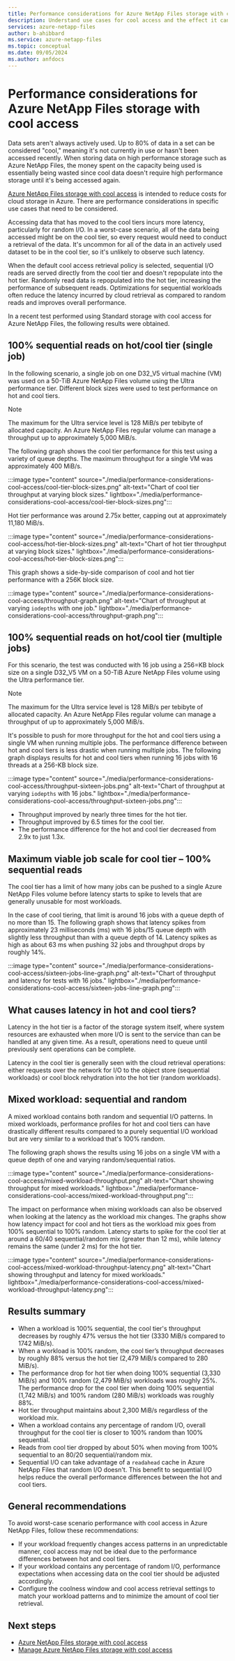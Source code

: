 ```yaml
---
title: Performance considerations for Azure NetApp Files storage with cool access
description: Understand use cases for cool access and the effect it can have on performance. 
services: azure-netapp-files
author: b-ahibbard
ms.service: azure-netapp-files
ms.topic: conceptual
ms.date: 09/05/2024
ms.author: anfdocs
---
```

# Performance considerations for Azure NetApp Files storage with cool access

Data sets aren't always actively used. Up to 80% of data in a set can be considered "cool," meaning it's not currently in use or hasn't been accessed recently. When storing data on high performance storage such as Azure NetApp Files, the money spent on the capacity being used is essentially being wasted since cool data doesn't require high performance storage until it's being accessed again. 

[Azure NetApp Files storage with cool access](cool-access-introduction.md) is intended to reduce costs for cloud storage in Azure. There are performance considerations in specific use cases that need to be considered.

Accessing data that has moved to the cool tiers incurs more latency, particularly for random I/O. In a worst-case scenario, all of the data being accessed might be on the cool tier, so every request would need to conduct a retrieval of the data. It's uncommon for all of the data in an actively used dataset to be in the cool tier, so it's unlikely to observe such latency. 

When the default cool access retrieval policy is selected, sequential I/O reads are served directly from the cool tier and doesn't repopulate into the hot tier. Randomly read data is repopulated into the hot tier, increasing the performance of subsequent reads. Optimizations for sequential workloads often reduce the latency incurred by cloud retrieval as compared to random reads and improves overall performance.  

In a recent test performed using Standard storage with cool access for Azure NetApp Files, the following results were obtained.

## 100% sequential reads on hot/cool tier (single job)

In the following scenario, a single job on one D32_V5 virtual machine (VM) was used on a 50-TiB Azure NetApp Files volume using the Ultra performance tier. Different block sizes were used to test performance on hot and cool tiers.

>[!NOTE]
>The maximum for the Ultra service level is 128 MiB/s per tebibyte of allocated capacity. An Azure NetApp Files regular volume can manage a throughput up to approximately 5,000 MiB/s.

The following graph shows the cool tier performance for this test using a variety of queue depths. The maximum throughput for a single VM was approximately 400 MiB/s.

:::image type="content" source="./media/performance-considerations-cool-access/cool-tier-block-sizes.png" alt-text="Chart of cool tier throughput at varying block sizes." lightbox="./media/performance-considerations-cool-access/cool-tier-block-sizes.png":::

Hot tier performance was around 2.75x better, capping out at approximately 11,180 MiB/s.

:::image type="content" source="./media/performance-considerations-cool-access/hot-tier-block-sizes.png" alt-text="Chart of hot tier throughput at varying block sizes." lightbox="./media/performance-considerations-cool-access/hot-tier-block-sizes.png":::

This graph shows a side-by-side comparison of cool and hot tier performance with a 256K block size.

:::image type="content" source="./media/performance-considerations-cool-access/throughput-graph.png" alt-text="Chart of throughput at varying `iodepths` with one job." lightbox="./media/performance-considerations-cool-access/throughput-graph.png":::

## 100% sequential reads on hot/cool tier (multiple jobs)

For this scenario, the test was conducted with 16 job using a 256=KB block size on a single D32_V5 VM on a 50-TiB Azure NetApp Files volume using the Ultra performance tier. 

>[!NOTE]
>The maximum for the Ultra service level is 128 MiB/s per tebibyte of allocated capacity. An Azure NetApp Files regular volume can manage a throughput of up to approximately 5,000 MiB/s.

It's possible to push for more throughput for the hot and cool tiers using a single VM when running multiple jobs. The performance difference between hot and cool tiers is less drastic when running multiple jobs. The following graph displays results for hot and cool tiers when running 16 jobs with 16 threads at a 256-KB block size. 

:::image type="content" source="./media/performance-considerations-cool-access/throughput-sixteen-jobs.png" alt-text="Chart of throughput at varying `iodepths` with 16 jobs." lightbox="./media/performance-considerations-cool-access/throughput-sixteen-jobs.png":::

- Throughput improved by nearly three times for the hot tier.
- Throughput improved by 6.5 times for the cool tier.
- The performance difference for the hot and cool tier decreased from 2.9x to just 1.3x.

## Maximum viable job scale for cool tier – 100% sequential reads

The cool tier has a limit of how many jobs can be pushed to a single Azure NetApp Files volume before latency starts to spike to levels that are generally unusable for most workloads.

In the case of cool tiering, that limit is around 16 jobs with a queue depth of no more than 15. The following graph shows that latency spikes from approximately 23 milliseconds (ms) with 16 jobs/15 queue depth with slightly less throughput than with a queue depth of 14. Latency spikes as high as about 63 ms when pushing 32 jobs and throughput drops by roughly 14%.

:::image type="content" source="./media/performance-considerations-cool-access/sixteen-jobs-line-graph.png" alt-text="Chart of throughput and latency for tests with 16 jobs." lightbox="./media/performance-considerations-cool-access/sixteen-jobs-line-graph.png":::

## What causes latency in hot and cool tiers?

Latency in the hot tier is a factor of the storage system itself, where system resources are exhausted when more I/O is sent to the service than can be handled at any given time. As a result, operations need to queue until previously sent operations can be complete.

Latency in the cool tier is generally seen with the cloud retrieval operations: either requests over the network for I/O to the object store (sequential workloads) or cool block rehydration into the hot tier (random workloads).

## Mixed workload:  sequential and random

A mixed workload contains both random and sequential I/O patterns. In mixed workloads, performance profiles for hot and cool tiers can have drastically different results compared to a purely sequential I/O workload but are very similar to a workload that's 100% random.

The following graph shows the results using 16 jobs on a single VM with a queue depth of one and varying random/sequential ratios. 

:::image type="content" source="./media/performance-considerations-cool-access/mixed-workload-throughput.png" alt-text="Chart showing throughput for mixed workloads." lightbox="./media/performance-considerations-cool-access/mixed-workload-throughput.png":::

The impact on performance when mixing workloads can also be observed when looking at the latency as the workload mix changes. The graphs show how latency impact for cool and hot tiers as the workload mix goes from 100% sequential to 100% random. Latency starts to spike for the cool tier at around a 60/40 sequential/random mix (greater than 12 ms), while latency remains the same (under 2 ms) for the hot tier.

:::image type="content" source="./media/performance-considerations-cool-access/mixed-workload-throughput-latency.png" alt-text="Chart showing throughput and latency for mixed workloads." lightbox="./media/performance-considerations-cool-access/mixed-workload-throughput-latency.png":::


## Results summary

- When a workload is 100% sequential, the cool tier's throughput decreases by roughly 47% versus the hot tier (3330 MiB/s compared to 1742 MiB/s).
- When a workload is 100% random, the cool tier’s throughput decreases by roughly 88% versus the hot tier (2,479 MiB/s compared to 280 MiB/s).
- The performance drop for hot tier when doing 100% sequential (3,330 MiB/s) and 100% random (2,479 MiB/s) workloads was roughly 25%. The performance drop for the cool tier when doing 100% sequential (1,742 MiB/s) and 100% random (280 MiB/s) workloads was roughly 88%.
- Hot tier throughput maintains about 2,300 MiB/s regardless of the workload mix.
- When a workload contains any percentage of random I/O, overall throughput for the cool tier is closer to 100% random than 100% sequential.
- Reads from cool tier dropped by about 50% when moving from 100% sequential to an 80/20 sequential/random mix.
- Sequential I/O can take advantage of a `readahead` cache in Azure NetApp Files that random I/O doesn't. This benefit to sequential I/O helps reduce the overall performance differences between the hot and cool tiers.

## General recommendations

To avoid worst-case scenario performance with cool access in Azure NetApp Files, follow these recommendations:

- If your workload frequently changes access patterns in an unpredictable manner, cool access may not be ideal due to the performance differences between hot and cool tiers.
- If your workload contains any percentage of random I/O, performance expectations when accessing data on the cool tier should be adjusted accordingly.
- Configure the coolness window and cool access retrieval settings to match your workload patterns and to minimize the amount of cool tier retrieval. 

## Next steps
* [Azure NetApp Files storage with cool access](cool-access-introduction.md)
* [Manage Azure NetApp Files storage with cool access](manage-cool-access.md)
